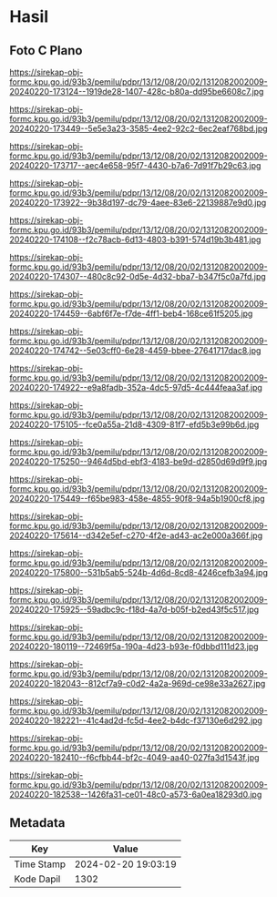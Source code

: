 # Hasil

## Foto C Plano

https://sirekap-obj-formc.kpu.go.id/93b3/pemilu/pdpr/13/12/08/20/02/1312082002009-20240220-173124--1919de28-1407-428c-b80a-dd95be6608c7.jpg

https://sirekap-obj-formc.kpu.go.id/93b3/pemilu/pdpr/13/12/08/20/02/1312082002009-20240220-173449--5e5e3a23-3585-4ee2-92c2-6ec2eaf768bd.jpg

https://sirekap-obj-formc.kpu.go.id/93b3/pemilu/pdpr/13/12/08/20/02/1312082002009-20240220-173717--aec4e658-95f7-4430-b7a6-7d91f7b29c63.jpg

https://sirekap-obj-formc.kpu.go.id/93b3/pemilu/pdpr/13/12/08/20/02/1312082002009-20240220-173922--9b38d197-dc79-4aee-83e6-22139887e9d0.jpg

https://sirekap-obj-formc.kpu.go.id/93b3/pemilu/pdpr/13/12/08/20/02/1312082002009-20240220-174108--f2c78acb-6d13-4803-b391-574d19b3b481.jpg

https://sirekap-obj-formc.kpu.go.id/93b3/pemilu/pdpr/13/12/08/20/02/1312082002009-20240220-174307--480c8c92-0d5e-4d32-bba7-b347f5c0a7fd.jpg

https://sirekap-obj-formc.kpu.go.id/93b3/pemilu/pdpr/13/12/08/20/02/1312082002009-20240220-174459--6abf6f7e-f7de-4ff1-beb4-168ce61f5205.jpg

https://sirekap-obj-formc.kpu.go.id/93b3/pemilu/pdpr/13/12/08/20/02/1312082002009-20240220-174742--5e03cff0-6e28-4459-bbee-27641717dac8.jpg

https://sirekap-obj-formc.kpu.go.id/93b3/pemilu/pdpr/13/12/08/20/02/1312082002009-20240220-174922--e9a8fadb-352a-4dc5-97d5-4c444feaa3af.jpg

https://sirekap-obj-formc.kpu.go.id/93b3/pemilu/pdpr/13/12/08/20/02/1312082002009-20240220-175105--fce0a55a-21d8-4309-81f7-efd5b3e99b6d.jpg

https://sirekap-obj-formc.kpu.go.id/93b3/pemilu/pdpr/13/12/08/20/02/1312082002009-20240220-175250--9464d5bd-ebf3-4183-be9d-d2850d69d9f9.jpg

https://sirekap-obj-formc.kpu.go.id/93b3/pemilu/pdpr/13/12/08/20/02/1312082002009-20240220-175449--f65be983-458e-4855-90f8-94a5b1900cf8.jpg

https://sirekap-obj-formc.kpu.go.id/93b3/pemilu/pdpr/13/12/08/20/02/1312082002009-20240220-175614--d342e5ef-c270-4f2e-ad43-ac2e000a366f.jpg

https://sirekap-obj-formc.kpu.go.id/93b3/pemilu/pdpr/13/12/08/20/02/1312082002009-20240220-175800--531b5ab5-524b-4d6d-8cd8-4246cefb3a94.jpg

https://sirekap-obj-formc.kpu.go.id/93b3/pemilu/pdpr/13/12/08/20/02/1312082002009-20240220-175925--59adbc9c-f18d-4a7d-b05f-b2ed43f5c517.jpg

https://sirekap-obj-formc.kpu.go.id/93b3/pemilu/pdpr/13/12/08/20/02/1312082002009-20240220-180119--72469f5a-190a-4d23-b93e-f0dbbd111d23.jpg

https://sirekap-obj-formc.kpu.go.id/93b3/pemilu/pdpr/13/12/08/20/02/1312082002009-20240220-182043--812cf7a9-c0d2-4a2a-969d-ce98e33a2627.jpg

https://sirekap-obj-formc.kpu.go.id/93b3/pemilu/pdpr/13/12/08/20/02/1312082002009-20240220-182221--41c4ad2d-fc5d-4ee2-b4dc-f37130e6d292.jpg

https://sirekap-obj-formc.kpu.go.id/93b3/pemilu/pdpr/13/12/08/20/02/1312082002009-20240220-182410--f6cfbb44-bf2c-4049-aa40-027fa3d1543f.jpg

https://sirekap-obj-formc.kpu.go.id/93b3/pemilu/pdpr/13/12/08/20/02/1312082002009-20240220-182538--1426fa31-ce01-48c0-a573-6a0ea18293d0.jpg


## Metadata

| Key        | Value               |
| ---------- | ------------------- |
| Time Stamp | 2024-02-20 19:03:19 |
| Kode Dapil | 1302                |



